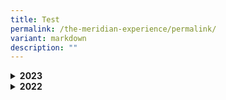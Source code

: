 ```yaml
---
title: Test
permalink: /the-meridian-experience/permalink/
variant: markdown
description: ""
---
```

 <details>

&nbsp; <summary><b>2023</b></summary>

&nbsp;&nbsp;&nbsp;&nbsp;&nbsp;&nbsp;&nbsp;&nbsp;&nbsp;&nbsp;&nbsp;&nbsp;&nbsp;&nbsp; <h4>Academic</h4>

&nbsp;&nbsp;&nbsp;&nbsp;&nbsp;&nbsp;&nbsp;&nbsp;&nbsp;&nbsp;&nbsp;&nbsp;&nbsp;&nbsp; <h5>Wits and Words National Debate Competition</h5>

&nbsp;&nbsp;&nbsp;&nbsp;&nbsp;&nbsp;&nbsp;&nbsp;&nbsp;&nbsp;&nbsp;&nbsp;&nbsp;&nbsp; <p align="justify">Our P5 Team Meridian Debaters have won both Round 1 &amp; Round 2 of the Wits and Words National Debate Competition! The team members demonstrated resilience, teamwork &amp; good sportsmanship. Go Team Meridian! You do us Proud.</p>

&nbsp;&nbsp;&nbsp;&nbsp;&nbsp;&nbsp;&nbsp;&nbsp;&nbsp;&nbsp;&nbsp;&nbsp;&nbsp;&nbsp; &nbsp;&nbsp;&nbsp;&nbsp;&nbsp; <img src="/images/The%20Meridian%20Experience/Achievements/2023\_Debate\_Team.jpg" style="width:480px;height:350px;float:center">

&nbsp;&nbsp;&nbsp;&nbsp;&nbsp;&nbsp;&nbsp;&nbsp;&nbsp;&nbsp;&nbsp;&nbsp;&nbsp;&nbsp; <br>

&nbsp;&nbsp;&nbsp;&nbsp;&nbsp;&nbsp;&nbsp;&nbsp;&nbsp;&nbsp;&nbsp;&nbsp;&nbsp;&nbsp; <h5>National Mathematical Olympiad of Singapore 2023</h5>

&nbsp;&nbsp;&nbsp;&nbsp;&nbsp;&nbsp;&nbsp;&nbsp;&nbsp;&nbsp;&nbsp;&nbsp;&nbsp;&nbsp; &nbsp;&nbsp;&nbsp;&nbsp;&nbsp; <img src="/images/The%20Meridian%20Experience/Achievements/2023\_GROUP\_Maths.jpg" style="width:480px;height:350px;float:center">

&nbsp;&nbsp;&nbsp;&nbsp;&nbsp;&nbsp;&nbsp;&nbsp;&nbsp;&nbsp;&nbsp;&nbsp;&nbsp;&nbsp; <br>

&nbsp;&nbsp;&nbsp;&nbsp;&nbsp;&nbsp;&nbsp;&nbsp;&nbsp;&nbsp;&nbsp;&nbsp;&nbsp;&nbsp; <h5>Chinese Language Good Progress Award</h5>

&nbsp;&nbsp;&nbsp;&nbsp;&nbsp;&nbsp;&nbsp;&nbsp;&nbsp;&nbsp;&nbsp;&nbsp;&nbsp;&nbsp; <p>This award shown the overall greatest improvement in the learning of Chinese Language. From the left Thaddeus Tay Jia Le (6RB), Won Zhe Kai (5IN) and Teo Pei Qing (4RB). </p>

&nbsp;&nbsp;&nbsp;&nbsp;&nbsp;&nbsp;&nbsp;&nbsp;&nbsp;&nbsp;&nbsp;&nbsp;&nbsp;&nbsp; &nbsp;&nbsp;&nbsp;&nbsp;&nbsp; <img src="/images/The%20Meridian%20Experience/Achievements/2023\_CL1.jpg" style="width:480px;height:350px;float:center">

&nbsp;&nbsp;&nbsp;&nbsp;&nbsp;&nbsp;&nbsp;&nbsp;&nbsp;&nbsp;&nbsp;&nbsp;&nbsp;&nbsp; <br>

&nbsp;&nbsp;&nbsp;&nbsp;&nbsp;&nbsp;&nbsp;&nbsp;&nbsp;&nbsp;&nbsp;&nbsp;&nbsp;&nbsp; <h5>International Chinese Language and Chinese Poetry Recitation Competition</h5>

&nbsp;&nbsp;&nbsp;&nbsp;&nbsp;&nbsp;&nbsp;&nbsp;&nbsp;&nbsp;&nbsp;&nbsp;&nbsp;&nbsp; &nbsp;&nbsp;&nbsp;&nbsp;&nbsp; <img src="/images/The%20Meridian%20Experience/Achievements/2023\_CL2.jpg" style="width:480px;height:350px;float:center">

&nbsp;&nbsp;&nbsp;&nbsp;&nbsp;&nbsp;&nbsp;&nbsp;&nbsp;&nbsp;&nbsp;&nbsp;&nbsp;&nbsp; <br>

&nbsp;&nbsp;&nbsp;&nbsp;&nbsp;&nbsp;&nbsp;&nbsp;&nbsp;&nbsp;&nbsp;&nbsp;&nbsp;&nbsp; <h5>6th National Text Recital Competition</h5>

&nbsp;&nbsp;&nbsp;&nbsp;&nbsp;&nbsp;&nbsp;&nbsp;&nbsp;&nbsp;&nbsp;&nbsp;&nbsp;&nbsp; &nbsp;&nbsp;&nbsp;&nbsp;&nbsp; <img src="/images/The%20Meridian%20Experience/Achievements/2023\_CL3.jpg" style="width:480px;height:350px;float:center">

&nbsp;&nbsp;&nbsp;&nbsp;&nbsp;&nbsp;&nbsp;&nbsp;&nbsp;&nbsp;&nbsp;&nbsp;&nbsp;&nbsp; <br>

&nbsp;&nbsp;&nbsp;&nbsp;&nbsp;&nbsp;&nbsp;&nbsp;&nbsp;&nbsp;&nbsp;&nbsp;&nbsp;&nbsp; <h5>National Primary School Chinese Storytelling Competition</h5>

&nbsp;&nbsp;&nbsp;&nbsp;&nbsp;&nbsp;&nbsp;&nbsp;&nbsp;&nbsp;&nbsp;&nbsp;&nbsp;&nbsp; &nbsp;&nbsp;&nbsp;&nbsp;&nbsp; <img src="/images/The%20Meridian%20Experience/Achievements/2023\_CL4.png" style="width:380px;height:450px;float:center">

&nbsp;&nbsp;&nbsp;&nbsp;&nbsp;&nbsp;&nbsp;&nbsp;&nbsp;&nbsp;&nbsp;&nbsp;&nbsp;&nbsp; <br>

&nbsp;&nbsp;&nbsp;&nbsp;&nbsp;&nbsp;&nbsp;&nbsp;&nbsp;&nbsp;&nbsp;&nbsp;&nbsp;&nbsp; <h5>Celebrating Success at Sayembara Bahasa Melayu 2023</h5>

&nbsp;&nbsp;&nbsp;&nbsp;&nbsp;&nbsp;&nbsp;&nbsp;&nbsp;&nbsp;&nbsp;&nbsp;&nbsp;&nbsp; <p align="justify">Under the guidance of our dedicated ML teachers, our students seized the opportunity to showcase their linguistic prowess and acting skills among five other Pasir Ris schools. We are incredibly thrilled to announce that we clinched 3rd place for P2, P4, and P6 levels, and not to mention, Consolation prizes for the remaining three levels.</p>

&nbsp;&nbsp;&nbsp;&nbsp;&nbsp;&nbsp;&nbsp;&nbsp;&nbsp;&nbsp;&nbsp;&nbsp;&nbsp;&nbsp; 

&nbsp; 

&nbsp;&nbsp;&nbsp; 

&nbsp;&nbsp;&nbsp; 

&nbsp; <table><tbody><tr><td><img src="/images/The%20Meridian%20Experience/Achievements/2023\_BM1.jpg" style="width:480px;height:250px;float:center"></td><td><img src="/images/The%20Meridian%20Experience/Achievements/2023\_BM2.jpg" style="width:480px;height:250px;float:center"></td></tr>

</tbody></table>

&nbsp;&nbsp;&nbsp;&nbsp;&nbsp;&nbsp;&nbsp;&nbsp;&nbsp;&nbsp;&nbsp;&nbsp;&nbsp;&nbsp; 

&nbsp; 

&nbsp;&nbsp;&nbsp; 

&nbsp;&nbsp;&nbsp; 

&nbsp; <table><tbody><tr><td><img src="/images/The%20Meridian%20Experience/Achievements/2023\_BM3.jpg" style="width:480px;height:250px;float:center"></td><td><img src="/images/The%20Meridian%20Experience/Achievements/2023\_BM4.jpg" style="width:480px;height:250px;float:center"></td></tr>

</tbody></table>

&nbsp;&nbsp;&nbsp;&nbsp;&nbsp;&nbsp;&nbsp;&nbsp;&nbsp;&nbsp;&nbsp;&nbsp;&nbsp;&nbsp; <br><br>

<img src="/images/The%20Meridian%20Experience/Achievements/2023\_BM5.jpg" style="width:480px;height:350px;float:center">

&nbsp;&nbsp;&nbsp;&nbsp;&nbsp;&nbsp;&nbsp;&nbsp;&nbsp;&nbsp;&nbsp;&nbsp;&nbsp;&nbsp; <br>

&nbsp;&nbsp;&nbsp;&nbsp;&nbsp;&nbsp;&nbsp;&nbsp;&nbsp;&nbsp;&nbsp;&nbsp;&nbsp;&nbsp; <h5>Karya Kreatif 2023 </h5>

&nbsp;&nbsp;&nbsp;&nbsp;&nbsp;&nbsp;&nbsp;&nbsp;&nbsp;&nbsp;&nbsp;&nbsp;&nbsp;&nbsp; &nbsp;&nbsp;&nbsp;&nbsp;&nbsp; <img src="/images/The%20Meridian%20Experience/Achievements/2023\_ML1.jpg" style="width:480px;height:350px;float:center">

&nbsp;&nbsp;&nbsp;&nbsp;&nbsp;&nbsp;&nbsp;&nbsp;&nbsp;&nbsp;&nbsp;&nbsp;&nbsp;&nbsp; <br>

&nbsp;&nbsp;&nbsp;&nbsp;&nbsp;&nbsp;&nbsp;&nbsp;&nbsp;&nbsp;&nbsp;&nbsp;&nbsp;&nbsp; <h4>CCA - Clubs and Societies</h4>

<h5>11th National Primary Schools Photography Competition</h5>

<p align="justify">Let’s give a standing ovation to our photographers in the Open Category! Out of the 5 participants, Nurin Izzaty (4CA) and Lu Weiming (4RS) clinched the Merit Awards. Tan Hong Yu (6CA) was awarded the 1st Runner-up and Repeso Czarina (4CA) was declared Champion! Congratulations to all winners!<br></p>



&nbsp; 

&nbsp;&nbsp;&nbsp; 

&nbsp;&nbsp;&nbsp; 

&nbsp; 

&nbsp;&nbsp;&nbsp;&nbsp;&nbsp;&nbsp;&nbsp;&nbsp;&nbsp;&nbsp;&nbsp;&nbsp;&nbsp;&nbsp; <table><tbody><tr><td><img src="/images/The%20Meridian%20Experience/Achievements/2023\_CCA\_Photo1.jpg" style="width:650px;height:250px;float:center"></td><td><img src="/images/The%20Meridian%20Experience/Achievements/2023\_CCA\_Photo2.jpg" style="width:650px;height:250px;float:center"></td></tr></tbody></table>

&nbsp;&nbsp;&nbsp;&nbsp;&nbsp;&nbsp;&nbsp;&nbsp;&nbsp;&nbsp;&nbsp;&nbsp;&nbsp;&nbsp; &nbsp;<img src="/images/The%20Meridian%20Experience/Achievements/2023\_CCA\_Photo3.jpg" style="width:480px;height:350px;float:center">

&nbsp;&nbsp;&nbsp;&nbsp;&nbsp;&nbsp;&nbsp;&nbsp;&nbsp;&nbsp;&nbsp;&nbsp;&nbsp;&nbsp; <br>

&nbsp;&nbsp;&nbsp;&nbsp;&nbsp;&nbsp;&nbsp;&nbsp;&nbsp;&nbsp;&nbsp;&nbsp;&nbsp;&nbsp; <h4>CCA - Uniformed Group</h4>

<h5>Scouts</h5>

<p align="justify">Our Cub Scouts was honoured with the Pennant Award by Singapore Scout Association, a testament to the school's remarkable attainment of the Frank Cooper Sands Award (Gold) and congratulations to Baroga Lexie Mae Benito and Lee Dong Zhe from 5 Resilience for receiving the Chief Commissioner’s Well-Done Badge<br></p>



&nbsp; 

&nbsp;&nbsp;&nbsp; 

&nbsp;&nbsp;&nbsp; 

&nbsp; 

&nbsp;&nbsp;&nbsp;&nbsp;&nbsp;&nbsp;&nbsp;&nbsp;&nbsp;&nbsp;&nbsp;&nbsp;&nbsp;&nbsp; <table><tbody><tr><td><img src="/images/The%20Meridian%20Experience/Achievements/2023\_Scouts1.jpg" style="width:650px;height:250px;float:center"></td><td><img src="/images/The%20Meridian%20Experience/Achievements/2023\_Scouts2.jpg" style="width:650px;height:250px;float:center"></td></tr></tbody></table>

&nbsp;&nbsp;&nbsp;&nbsp;&nbsp;&nbsp;&nbsp;&nbsp;&nbsp;&nbsp;&nbsp;&nbsp;&nbsp;&nbsp; <br>

</details>

<details>

&nbsp; <summary><b>2022</b></summary>

&nbsp;&nbsp;&nbsp;&nbsp;&nbsp;&nbsp;&nbsp;&nbsp;&nbsp;&nbsp;&nbsp;&nbsp;&nbsp;&nbsp; <h4>Academic</h4>

&nbsp;&nbsp;&nbsp;&nbsp;&nbsp;&nbsp;&nbsp;&nbsp;&nbsp;&nbsp;&nbsp;&nbsp;&nbsp;&nbsp; <h5>English Language: Junior Lexis 2022</h5>

&nbsp;&nbsp;&nbsp;&nbsp;&nbsp;&nbsp;&nbsp;&nbsp;&nbsp;&nbsp;&nbsp;&nbsp;&nbsp;&nbsp; <p align="justify"></p>

&nbsp;&nbsp;&nbsp;&nbsp;&nbsp;&nbsp;&nbsp;&nbsp;&nbsp;&nbsp;&nbsp;&nbsp;&nbsp;&nbsp; &nbsp;&nbsp;&nbsp;&nbsp;&nbsp; <img src="/images/The%20Meridian%20Experience/Achievements/2023\_EL.JPG" style="width:480px;height:350px;float:center">

&nbsp;&nbsp;&nbsp;&nbsp;&nbsp;&nbsp;&nbsp;&nbsp;&nbsp;&nbsp;&nbsp;&nbsp;&nbsp;&nbsp; <br>

&nbsp;&nbsp;&nbsp;&nbsp;&nbsp;&nbsp;&nbsp;&nbsp;&nbsp;&nbsp;&nbsp;&nbsp;&nbsp;&nbsp; <h4>CCA - Games and Sports</h4>

&nbsp;&nbsp;&nbsp;&nbsp;&nbsp;&nbsp;&nbsp;&nbsp;&nbsp;&nbsp;&nbsp;&nbsp;&nbsp;&nbsp; <h5>Floorball</h5>

&nbsp;&nbsp;&nbsp;&nbsp;&nbsp;&nbsp;&nbsp;&nbsp;&nbsp;&nbsp;&nbsp;&nbsp;&nbsp;&nbsp; <p align="justify">Team Meridian Floorball takes part in the National Junior to allow the players to have adequate exposure and competition experience</p>

&nbsp;&nbsp;&nbsp;&nbsp;&nbsp;&nbsp;&nbsp;&nbsp;&nbsp;&nbsp;&nbsp;&nbsp;&nbsp;&nbsp; &nbsp;&nbsp;&nbsp;&nbsp;&nbsp; <img src="/images/The%20Meridian%20Experience/Achievements/Floor\_Ball\_\_CCA\_.jpg" style="width:550px;height:350px;float:center">

&nbsp;&nbsp;&nbsp;&nbsp;&nbsp;&nbsp;&nbsp;&nbsp;&nbsp;&nbsp;&nbsp;&nbsp;&nbsp;&nbsp; <br>

&nbsp;&nbsp;&nbsp;&nbsp;&nbsp;&nbsp;&nbsp;&nbsp;&nbsp;&nbsp;&nbsp;&nbsp;&nbsp;&nbsp; <h5>Soccer</h5>

&nbsp;&nbsp;&nbsp;&nbsp;&nbsp;&nbsp;&nbsp;&nbsp;&nbsp;&nbsp;&nbsp;&nbsp;&nbsp;&nbsp; <p align="justify">Our soccer boys participate in U12 Senior SPSCC Football Tournament</p>

&nbsp;&nbsp;&nbsp;&nbsp;&nbsp;&nbsp;&nbsp;&nbsp;&nbsp;&nbsp;&nbsp;&nbsp;&nbsp;&nbsp; &nbsp;&nbsp;&nbsp;&nbsp;&nbsp; <img src="/images/The%20Meridian%20Experience/Achievements/2022\_Soccer\_\_CCA\_.jpg" style="width:550px;height:350px;float:center">

&nbsp;&nbsp;&nbsp;&nbsp;&nbsp;&nbsp;&nbsp;&nbsp;&nbsp;&nbsp;&nbsp;&nbsp;&nbsp;&nbsp; <br>

&nbsp;&nbsp;&nbsp;&nbsp;&nbsp;&nbsp;&nbsp;&nbsp;&nbsp;&nbsp;&nbsp;&nbsp;&nbsp;&nbsp; <h5>Taekwondo</h5>

&nbsp;&nbsp;&nbsp;&nbsp;&nbsp;&nbsp;&nbsp;&nbsp;&nbsp;&nbsp;&nbsp;&nbsp;&nbsp;&nbsp; <p align="justify">Our Taekwondo students participate in junior and senior Poomsae and manage to get 3rd, 5th, 6th, 7th, and 8th position.</p>

&nbsp;&nbsp;&nbsp;&nbsp;&nbsp;&nbsp;&nbsp;&nbsp;&nbsp;&nbsp;&nbsp;&nbsp;&nbsp;&nbsp; &nbsp;&nbsp;&nbsp;&nbsp;&nbsp; <img src="/images/The%20Meridian%20Experience/Achievements/2022\_Taekwondo.jpg" style="width:550px;height:350px;float:center">

&nbsp;&nbsp;&nbsp;&nbsp;&nbsp;&nbsp;&nbsp;&nbsp;&nbsp;&nbsp;&nbsp;&nbsp;&nbsp;&nbsp; <br>

&nbsp;&nbsp;&nbsp;&nbsp;&nbsp;&nbsp;&nbsp;&nbsp;&nbsp;&nbsp;&nbsp;&nbsp;&nbsp;&nbsp; <h5>Sports Club</h5>

&nbsp;&nbsp;&nbsp;&nbsp;&nbsp;&nbsp;&nbsp;&nbsp;&nbsp;&nbsp;&nbsp;&nbsp;&nbsp;&nbsp; <p align="justify"></p>

&nbsp;&nbsp;&nbsp;&nbsp;&nbsp;&nbsp;&nbsp;&nbsp;&nbsp;&nbsp;&nbsp;&nbsp;&nbsp;&nbsp; &nbsp;&nbsp;&nbsp;&nbsp;&nbsp; <img src="/images/The%20Meridian%20Experience/Achievements/2022\_sports.jpg" style="width:550px;height:350px;float:center">

&nbsp;&nbsp;&nbsp;&nbsp;&nbsp;&nbsp;&nbsp;&nbsp;&nbsp;&nbsp;&nbsp;&nbsp;&nbsp;&nbsp; <br>

&nbsp;&nbsp;&nbsp;&nbsp;&nbsp;&nbsp;&nbsp;&nbsp;&nbsp;&nbsp;&nbsp;&nbsp;&nbsp;&nbsp; <h4>CCA - Performing and Visual Arts</h4>

&nbsp;&nbsp;&nbsp;&nbsp;&nbsp;&nbsp;&nbsp;&nbsp;&nbsp;&nbsp;&nbsp;&nbsp;&nbsp;&nbsp; <h5>SYF Guzheng</h5>

&nbsp;&nbsp;&nbsp;&nbsp;&nbsp;&nbsp;&nbsp;&nbsp;&nbsp;&nbsp;&nbsp;&nbsp;&nbsp;&nbsp; <p align="justify">Team Meridian Guzheng! Months of hard work and effort have paid off, and we totally love the melodious performance that touched and moved us greatly. </p>

&nbsp;&nbsp;&nbsp;&nbsp;&nbsp;&nbsp;&nbsp;&nbsp;&nbsp;&nbsp;&nbsp;&nbsp;&nbsp;&nbsp; &nbsp;&nbsp;&nbsp;&nbsp;&nbsp; <img src="/images/The%20Meridian%20Experience/Achievements/Guzheng\_\_1\_July\_.jpg" style="width:550px;height:350px;float:center">

&nbsp;&nbsp;&nbsp;&nbsp;&nbsp;&nbsp;&nbsp;&nbsp;&nbsp;&nbsp;&nbsp;&nbsp;&nbsp;&nbsp; <br>

&nbsp;&nbsp;&nbsp;&nbsp;&nbsp;&nbsp;&nbsp;&nbsp;&nbsp;&nbsp;&nbsp;&nbsp;&nbsp;&nbsp; <h5>SYF Chinese Dance</h5>

&nbsp;&nbsp;&nbsp;&nbsp;&nbsp;&nbsp;&nbsp;&nbsp;&nbsp;&nbsp;&nbsp;&nbsp;&nbsp;&nbsp; <p align="justify">

What a captivating performance by our Team Meridian's Chinese Dance at the SYF&nbsp;❤️ </p>

&nbsp;&nbsp;&nbsp;&nbsp;&nbsp;&nbsp;&nbsp;&nbsp;&nbsp;&nbsp;&nbsp;&nbsp;&nbsp;&nbsp; &nbsp;&nbsp;&nbsp;&nbsp;&nbsp; <img src="/images/The%20Meridian%20Experience/Achievements/Chinese\_Dance\_\_\_22\_July\_2022.jpg" style="width:550px;height:350px;float:center">

&nbsp;&nbsp;&nbsp;&nbsp;&nbsp;&nbsp;&nbsp;&nbsp;&nbsp;&nbsp;&nbsp;&nbsp;&nbsp;&nbsp; <h5>SYF Malay Dance</h5>

&nbsp;&nbsp;&nbsp;&nbsp;&nbsp;&nbsp;&nbsp;&nbsp;&nbsp;&nbsp;&nbsp;&nbsp;&nbsp;&nbsp; <p align="justify">Our Team Meridian’s Malay Dance put up a charming performance at the SYF !</p>

&nbsp;&nbsp;&nbsp;&nbsp;&nbsp;&nbsp;&nbsp;&nbsp;&nbsp;&nbsp;&nbsp;&nbsp;&nbsp;&nbsp; &nbsp;&nbsp;&nbsp;&nbsp;&nbsp; <img src="/images/The%20Meridian%20Experience/Achievements/Malay\_Dance\_\_\_22\_July\_2022.jpg" style="width:550px;height:350px;float:center">

<h4>CCA - Clubs and Societies</h4>

<h5>National Primary Schools Photography Competition</h5>

<p align="justify">

Our student Tan Hong Yu (5CA) from the Media Production Club emerged 2nd Runner-up in the Open Category in the National Primary Schools Photography Competition!<br>

We would also like to congratulate Alvi Adly (4CA), Schaffa Sahril (4CA) and Myesha Ambretta (5CA) for being shortlisted for the People's Choice Award.<br></p>



&nbsp; 

&nbsp;&nbsp;&nbsp; 

&nbsp;&nbsp;&nbsp; 

&nbsp; 

&nbsp;&nbsp;&nbsp;&nbsp;&nbsp;&nbsp;&nbsp;&nbsp;&nbsp;&nbsp;&nbsp;&nbsp;&nbsp;&nbsp; <table><tbody><tr><td><img src="/images/The%20Meridian%20Experience/Achievements/CCA\_Photography\_1\_\_\_28\_Aug\_2022.jpg" style="width:550px;height:250px;float:center"></td><td><img src="/images/The%20Meridian%20Experience/Achievements/CCA\_Photography\_2\_\_\_28\_Aug\_2022.jpg" style="width:550px;height:250px;float:center"></td></tr></tbody></table>

&nbsp;&nbsp;&nbsp;&nbsp;&nbsp;&nbsp;&nbsp;&nbsp;&nbsp;&nbsp;&nbsp;&nbsp;&nbsp;&nbsp; 

&nbsp; 

&nbsp;&nbsp;&nbsp; 

&nbsp;&nbsp;&nbsp; 

&nbsp; 

&nbsp;&nbsp;&nbsp;&nbsp;&nbsp;&nbsp;&nbsp;&nbsp;&nbsp;&nbsp;&nbsp;&nbsp;&nbsp;&nbsp; <table><tbody><tr><td><img src="/images/The%20Meridian%20Experience/Achievements/CCA\_Photography\_3\_\_\_28\_Aug\_2022.jpg" style="width:550px;height:250px;float:center"></td><td><img src="/images/The%20Meridian%20Experience/Achievements/CCA\_Photography\_4\_\_\_28\_Aug\_2022.jpg" style="width:550px;height:250px;float:center"></td></tr></tbody></table>

&nbsp;&nbsp;&nbsp;&nbsp;&nbsp;&nbsp;&nbsp;&nbsp;&nbsp;&nbsp;&nbsp;&nbsp;&nbsp;&nbsp; <h4>CCA - Uniformed Group</h4>

&nbsp;&nbsp;&nbsp;&nbsp;&nbsp;&nbsp;&nbsp;&nbsp;&nbsp;&nbsp;&nbsp;&nbsp;&nbsp;&nbsp; <h5>Scouts</h5>

&nbsp;&nbsp;&nbsp;&nbsp;&nbsp;&nbsp;&nbsp;&nbsp;&nbsp;&nbsp;&nbsp;&nbsp;&nbsp;&nbsp; <p align="justify">Congratulations to Josh, Pak Yin, Ramnath Pandiyam and Lee Yan Hui for receiving the Chief Commissioner’s Well-Done Badge</p>

&nbsp;&nbsp;&nbsp;&nbsp;&nbsp;&nbsp;&nbsp;&nbsp;&nbsp;&nbsp;&nbsp;&nbsp;&nbsp;&nbsp; &nbsp;&nbsp;&nbsp;&nbsp; 

&nbsp; 

&nbsp;&nbsp;&nbsp; 

&nbsp;&nbsp;&nbsp; 

&nbsp; 

&nbsp;&nbsp;&nbsp;&nbsp;&nbsp;&nbsp;&nbsp;&nbsp;&nbsp;&nbsp;&nbsp;&nbsp;&nbsp;&nbsp;&nbsp;&nbsp;&nbsp;&nbsp;&nbsp;&nbsp;&nbsp;&nbsp;&nbsp;&nbsp;&nbsp;&nbsp;&nbsp;&nbsp;&nbsp;&nbsp;&nbsp;&nbsp;&nbsp;&nbsp;&nbsp;&nbsp;&nbsp;&nbsp;&nbsp;&nbsp;&nbsp;&nbsp;&nbsp;&nbsp;&nbsp;&nbsp;&nbsp;&nbsp;&nbsp;&nbsp;&nbsp;&nbsp;&nbsp;&nbsp;&nbsp;&nbsp;&nbsp;&nbsp;&nbsp; &nbsp;<table><tbody><tr><td><img src="/images/The%20Meridian%20Experience/Achievements/2022\_Well\_Done\_Badge\_Q3\_\_\_Q4\_\_Josh\_\_\_Pak\_Yin\_.jpeg" style="width:550px;height:250px;float:center"></td><td><img src="/images/The%20Meridian%20Experience/Achievements/2022\_Scouts2.jpeg" style="width:550px;height:250px;float:center"></td></tr></tbody></table>

&nbsp;&nbsp;&nbsp;&nbsp;&nbsp;&nbsp;&nbsp;&nbsp;&nbsp;&nbsp;&nbsp;&nbsp;&nbsp;&nbsp; <img src="/images/The%20Meridian%20Experience/Achievements/2022\_Scouts1.jpeg" style="width:350px;height:550px;float:center">

&nbsp;&nbsp;&nbsp;&nbsp;&nbsp;&nbsp;&nbsp;&nbsp;&nbsp;&nbsp;&nbsp;&nbsp;&nbsp;&nbsp; <br>

</details>